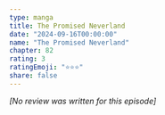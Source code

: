 ```yaml
---
type: manga
title: The Promised Neverland
date: "2024-09-16T00:00:00"
name: "The Promised Neverland"
chapter: 82
rating: 3
ratingEmoji: "⭐️⭐️⭐️"
share: false
---
```


_[No review was written for this episode]_
